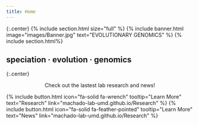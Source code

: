 ```yaml
---
title: Home
---
```


{:.center}
{% include section.html size="full" %}
{% include banner.html image="images/Banner.jpg" text="EVOLUTIONARY GENOMICS" %}
{% include section.html%}
## speciation · evolution · genomics
{:.center}

<p style="text-align:center;"> Check out the lastest lab research and news! </p>

{%
  include button.html
  icon="fa-solid fa-wrench" 
  tooltip="Learn More"
  text="Research"
  link="machado-lab-umd.github.io/Research"
%}
{%
  include button.html
  icon="fa-solid fa-feather-pointed"
  tooltip="Learn More"
  text="News"
  link="machado-lab-umd.github.io/Research"
%}
